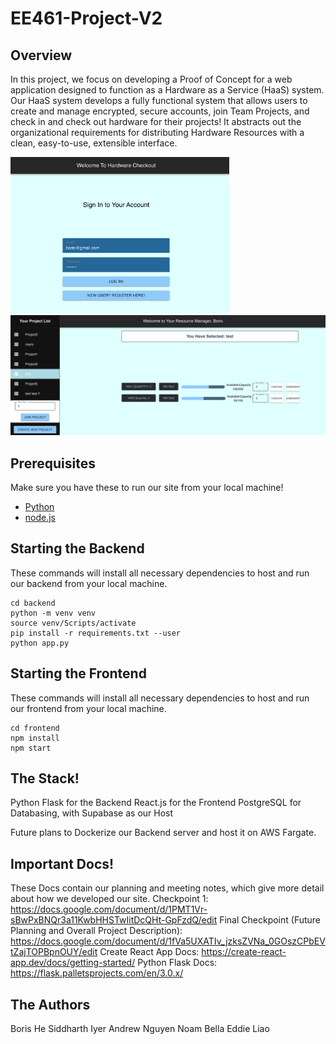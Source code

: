 # EE461-Project-V2

## Overview
In this project, we focus on developing a Proof of Concept for a web application designed to function as a Hardware as a Service (HaaS) system. Our HaaS system develops a fully functional system that allows users to create and manage encrypted, secure accounts, join Team Projects, and check in and check out hardware for their projects! It abstracts out the organizational requirements for distributing Hardware Resources with a clean, easy-to-use, extensible interface.

<img src="login.png" width="350"> <img src="checkout.png" width="650">

## Prerequisites
Make sure you have these to run our site from your local machine!
* [Python](https://www.python.org/downloads/)
* [node.js](https://nodejs.org/en)

## Starting the Backend
These commands will install all necessary dependencies to host and run our backend from your local machine.
```
cd backend
python -m venv venv 
source venv/Scripts/activate
pip install -r requirements.txt --user
python app.py
```

## Starting the Frontend
These commands will install all necessary dependencies to host and run our frontend from your local machine.
```
cd frontend
npm install 
npm start
```

## The Stack!
Python Flask for the Backend
React.js for the Frontend
PostgreSQL for Databasing, with Supabase as our Host

Future plans to Dockerize our Backend server and host it on AWS Fargate.

## Important Docs!
These Docs contain our planning and meeting notes, which give more detail about how we developed our site.
Checkpoint 1: https://docs.google.com/document/d/1PMT1Vr-sBwPxBNQr3a11KwbHHSTwIitDcQHt-GpFzdQ/edit
Final Checkpoint (Future Planning and Overall Project Description): https://docs.google.com/document/d/1fVa5UXATIv_jzksZVNa_0GOszCPbEVtZajTOPBpnOUY/edit
Create React App Docs: https://create-react-app.dev/docs/getting-started/
Python Flask Docs: https://flask.palletsprojects.com/en/3.0.x/

## The Authors
Boris He
Siddharth Iyer
Andrew Nguyen
Noam Bella
Eddie Liao
